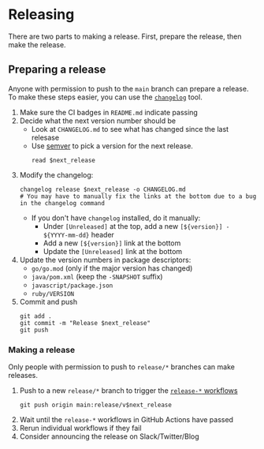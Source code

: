 # Releasing

There are two parts to making a release. First, prepare the release, then make the release.

## Preparing a release

Anyone with permission to push to the `main` branch can prepare a release.
To make these steps easier, you can use the [`changelog`](https://github.com/cucumber/changelog) tool.

1. Make sure the CI badges in `README.md` indicate passing
1. Decide what the next version number should be
    * Look at `CHANGELOG.md` to see what has changed since the last relesase
    * Use [semver](https://semver.org/) to pick a version for the next release.
      ```
      read $next_release
      ```
1. Modify the changelog:
   ```
   changelog release $next_release -o CHANGELOG.md
   # You may have to manually fix the links at the bottom due to a bug in the changelog command
   ```
    * If you don't have `changelog` installed, do it manually:
        * Under `[Unreleased]` at the top, add a new `[${version}] - ${YYYY-mm-dd}` header
        * Add a new `[${version}]` link at the bottom
        * Update the `[Unreleased]` link at the bottom
1. Update the version numbers in package descriptors:
    * `go/go.mod` (only if the major version has changed)
    * `java/pom.xml` (keep the `-SNAPSHOT` suffix)
    * `javascript/package.json`
    * `ruby/VERSION`
1. Commit and push
   ```
   git add .
   git commit -m "Release $next_release"
   git push
   ```

### Making a release

Only people with permission to push to `release/*` branches can make releases.

1. Push to a new `release/*` branch to trigger the [`release-*` workflows](https://github.com/cucumber/cucumber-expressions/actions)
   ```
   git push origin main:release/v$next_release
   ```
1. Wait until the `release-*` workflows in GitHub Actions have passed
1. Rerun individual workflows if they fail
1. Consider announcing the release on Slack/Twitter/Blog
